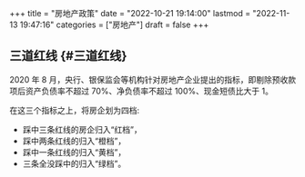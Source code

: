 +++
title = "房地产政策"
date = "2022-10-21 19:14:00"
lastmod = "2022-11-13 19:47:16"
categories = ["房地产"]
draft = false
+++

## 三道红线 {#三道红线}

2020 年 8 月，央行、银保监会等机构针对房地产企业提出的指标，即剔除预收款项后资产负债率不超过 70%、净负债率不超过 100%、现金短债比大于 1。

在这三个指标之上，将房企划为四档:

-   踩中三条红线的房企归入“红档”，
-   踩中两条红线的归入“橙档”，
-   踩中一条红线的归入“黄档”，
-   三条全没踩中的归入“绿档”。